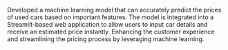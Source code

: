 Developed a machine learning model that can accurately predict the prices of used cars based on important features. 
The model is integrated into a Streamlit-based web application to allow users to input car details and receive an estimated price instantly.
Enhancing the customer experience and streamlining the pricing process by leveraging machine learning.
